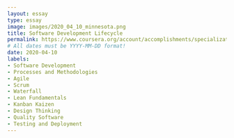 ```yaml
---
layout: essay
type: essay
image: images/2020_04_10_minnesota.png
title: Software Development Lifecycle
permalink: https://www.coursera.org/account/accomplishments/specialization/7A8FG3M8MMGC
# All dates must be YYYY-MM-DD format!
date: 2020-04-10
labels:
- Software Development
- Processes and Methodologies
- Agile 
- Scrum
- Waterfall
- Lean Fundamentals
- Kanban Kaizen
- Design Thinking
- Quality Software
- Testing and Deployment
---
```

